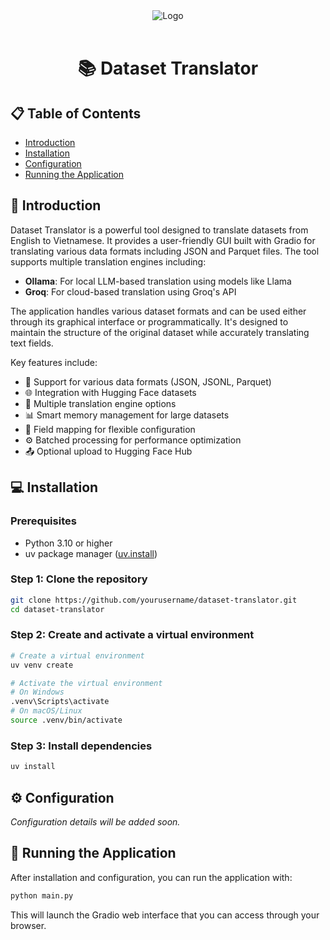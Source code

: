 <div align="center">
<img src="https://github.com/bloomifycafe/blossomsAI/blob/main/assets/logo.png?raw=true" alt="Logo"/>
</div>
</br>
<div align="center">

# 📚 Dataset Translator 

</div>

## 📋 Table of Contents

- [Introduction](#-introduction)
- [Installation](#-installation)
- [Configuration](#-configuration)
- [Running the Application](#-running-the-application)

## 🌟 Introduction

Dataset Translator is a powerful tool designed to translate datasets from English to Vietnamese. It provides a user-friendly GUI built with Gradio for translating various data formats including JSON and Parquet files. The tool supports multiple translation engines including:

- **Ollama**: For local LLM-based translation using models like Llama
- **Groq**: For cloud-based translation using Groq's API

The application handles various dataset formats and can be used either through its graphical interface or programmatically. It's designed to maintain the structure of the original dataset while accurately translating text fields.

Key features include:
- 🔄 Support for various data formats (JSON, JSONL, Parquet)
- 🌐 Integration with Hugging Face datasets
- 🧠 Multiple translation engine options
- 📊 Smart memory management for large datasets
- 🔁 Field mapping for flexible configuration
- ⚙️ Batched processing for performance optimization
- 📤 Optional upload to Hugging Face Hub

## 💻 Installation

### Prerequisites

- Python 3.10 or higher
- uv package manager ([uv.install](https://github.com/astral-sh/uv))

### Step 1: Clone the repository

```bash
git clone https://github.com/yourusername/dataset-translator.git
cd dataset-translator
```

### Step 2: Create and activate a virtual environment

```bash
# Create a virtual environment
uv venv create

# Activate the virtual environment
# On Windows
.venv\Scripts\activate
# On macOS/Linux
source .venv/bin/activate
```

### Step 3: Install dependencies

```bash
uv install
```

## ⚙️ Configuration

_Configuration details will be added soon._

## 🚀 Running the Application

After installation and configuration, you can run the application with:

```bash
python main.py
```

This will launch the Gradio web interface that you can access through your browser.